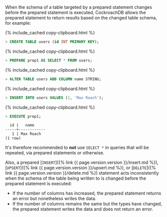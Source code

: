 When the schema of a table targeted by a prepared statement changes before the prepared statement is executed, CockroachDB allows the prepared statement to return results based on the changed table schema, for example:

{% include_cached copy-clipboard.html %}
~~~ sql
> CREATE TABLE users (id INT PRIMARY KEY);
~~~

{% include_cached copy-clipboard.html %}
~~~ sql
> PREPARE prep1 AS SELECT * FROM users;
~~~

{% include_cached copy-clipboard.html %}
~~~ sql
> ALTER TABLE users ADD COLUMN name STRING;
~~~

{% include_cached copy-clipboard.html %}
~~~ sql
> INSERT INTO users VALUES (1, 'Max Roach');
~~~

{% include_cached copy-clipboard.html %}
~~~ sql
> EXECUTE prep1;
~~~

~~~
  id |   name
-----+------------
   1 | Max Roach
(1 row)
~~~

It's therefore recommended to **not** use `SELECT *` in queries that will be repeated, via prepared statements or otherwise.

Also, a prepared [`INSERT`]({% link {{ page.version.version }}/insert.md %}), [`UPSERT`]({% link {{ page.version.version }}/upsert.md %}), or [`DELETE`]({% link {{ page.version.version }}/delete.md %}) statement acts inconsistently when the schema of the table being written to is changed before the prepared statement is executed:

- If the number of columns has increased, the prepared statement returns an error but nonetheless writes the data.
- If the number of columns remains the same but the types have changed, the prepared statement writes the data and does not return an error.
